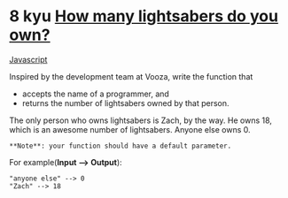# 8 kyu [How many lightsabers do you own?](https://www.codewars.com/kata/51f9d93b4095e0a7200001b8)

<!-- START LANGUAGE_LINKS -->

[Javascript](./javascript.js)

<!-- END LANGUAGE_LINKS -->

Inspired by the development team at Vooza, write the function that 

* accepts the name of a programmer, and
* returns the number of lightsabers owned by that person.

The only person who owns lightsabers is Zach, by the way. He owns 18, which is an awesome number of lightsabers. Anyone else owns 0.

```if-not:c,clojure,c#,elixir,haskell,racket,rust
**Note**: your function should have a default parameter.
```

For example(**Input --> Output**):
```
"anyone else" --> 0
"Zach" --> 18
```






